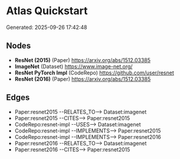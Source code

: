 # Atlas Quickstart

Generated: 2025-09-26 17:42:48

## Nodes
- **ResNet (2015)** (Paper) https://arxiv.org/abs/1512.03385
- **ImageNet** (Dataset) https://www.image-net.org/
- **ResNet PyTorch Impl** (CodeRepo) https://github.com/user/resnet
- **ResNet (2016)** (Paper) https://arxiv.org/abs/1512.03385

## Edges
- Paper:resnet2015 --RELATES_TO--> Dataset:imagenet
- Paper:resnet2015 --CITES--> Paper:resnet2015
- CodeRepo:resnet-impl --USES--> Dataset:imagenet
- CodeRepo:resnet-impl --IMPLEMENTS--> Paper:resnet2015
- CodeRepo:resnet-impl --IMPLEMENTS--> Paper:resnet2016
- Paper:resnet2016 --RELATES_TO--> Dataset:imagenet
- Paper:resnet2016 --CITES--> Paper:resnet2015